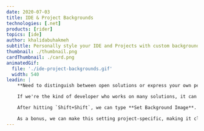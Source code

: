```yaml
---
date: 2020-07-03
title: IDE & Project Backgrounds
technologies: [.net]
products: [rider]
topics: [ide]
author: khalidabuhakmeh
subtitle: Personally style your IDE and Projects with custom background images
thumbnail: ./thumbnail.png
cardThumbnail: ./card.png
animatedGif:
  file: './ide-project-backgrounds.gif'
  width: 540
leadin: |
    **Need to distinguish between open solutions or express your own personal style?** 🤔💅

    If we're the kind of developer who works on many solutions, it can be difficult to visually identify our current working solution in an ocean of open IDEs. Even if we're the kind of developer that works on one solution at a time, it may help to have a visual identity for each project. With Rider, we recognize that the IDE can have a role in distinguishing the personality of each developer and their project. That's why Rider allows us to set the IDE background on a per-project basis or globally.

    After hitting `Shift+Shift`, we can type **Set Background Image**. From the Background Image dialog, we can select the image and how Rider will tile the image. We can also make the distinction between being the background of the editor and tools, or just the empty frame.

    As a bonus, we can make this setting project-specific, making it clear which projects we are currently working in through visual cues alone.
---
```

